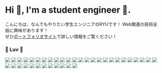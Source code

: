 # Hi 👋, I'm a student engineer 🔰. 
こんにちは、なんでもやりたい学生エンジニアのRYUです！
Web関連の技術全般に興味があります！<br />
ぜひ[ポートフォリオサイト](https://www.ryu1013.com/ja)で詳しい情報をご覧ください！

### 💜 Luv 💜
<p align="left">
    <img src="https://img.shields.io/badge/-TypeScript-000.svg?logo=typescript&style=for-the-badge" />
    <img src="https://img.shields.io/badge/-Tailwind CSS-000.svg?logo=tailwindcss&style=for-the-badge" />
    <img src="https://img.shields.io/badge/-shadcn/ui-000.svg?logo=shadcnui&style=for-the-badge" />
    <img src="https://img.shields.io/badge/-GSAP-000.svg?logo=greensock&style=for-the-badge" />
    <img src="https://img.shields.io/badge/-Three.js-000.svg?logo=threedotjs&style=for-the-badge" />
    <img src="https://img.shields.io/badge/-React-000.svg?logo=react&style=for-the-badge" />
    <img src="https://img.shields.io/badge/-Next.js-000.svg?logo=nextdotjs&style=for-the-badge" />
    <img src="https://img.shields.io/badge/-GraphQL-000.svg?logo=graphql&style=for-the-badge" />
    <img src="https://img.shields.io/badge/-Astro-000.svg?logo=astro&style=for-the-badge" />
    <img src="https://img.shields.io/badge/-Node.js-000.svg?logo=nodedotjs&style=for-the-badge" />
    <img src="https://img.shields.io/badge/-Hono-000.svg?logo=hono&style=for-the-badge" />
    <img src="https://img.shields.io/badge/-Express-000.svg?logo=express&style=for-the-badge" />
    <img src="https://img.shields.io/badge/-NestJS-000.svg?logo=nestjs&style=for-the-badge" />
    <img src="https://img.shields.io/badge/-Go-000.svg?logo=go&style=for-the-badge" />
    <img src="https://img.shields.io/badge/-Python-000.svg?logo=python&style=for-the-badge" />
    <img src="https://img.shields.io/badge/-Fast API-000.svg?logo=fastapi&style=for-the-badge" />
    <img src="https://img.shields.io/badge/-Expo-000.svg?logo=expo&style=for-the-badge" />
    <img src="https://img.shields.io/badge/-Docusaurus-000.svg?logo=docusaurus&style=for-the-badge" />
    <img src="https://img.shields.io/badge/-Turborepo-000.svg?logo=turborepo&style=for-the-badge" />
    <img src="https://img.shields.io/badge/-Prettier-000.svg?logo=prettier&style=for-the-badge" />
    <img src="https://img.shields.io/badge/-ESLint-000.svg?logo=eslint&style=for-the-badge" />
    <img src="https://img.shields.io/badge/-Biome-000.svg?logo=biome&style=for-the-badge" />
    <img src="https://img.shields.io/badge/-Drizzle-000.svg?logo=drizzle&style=for-the-badge" />
    <img src="https://img.shields.io/badge/-Bun-000.svg?logo=bun&style=for-the-badge" />
    <img src="https://img.shields.io/badge/-Ethereum-000.svg?logo=ethereum&style=for-the-badge" />
    <img src="https://img.shields.io/badge/-Docker-000.svg?logo=docker&style=for-the-badge" />
    <img src="https://img.shields.io/badge/-Git-000.svg?logo=git&style=for-the-badge" />
    <img src="https://img.shields.io/badge/-Github-000.svg?logo=github&style=for-the-badge" />
    <img src="https://img.shields.io/badge/-Github Copilot-000.svg?logo=githubcopilot&style=for-the-badge" />
    <img src="https://img.shields.io/badge/-Github Actions-000.svg?logo=githubactions&style=for-the-badge" />
    <img src="https://img.shields.io/badge/-PostgreSQL-000.svg?logo=postgresql&style=for-the-badge" />
    <img src="https://img.shields.io/badge/-Supabase-000.svg?logo=supabase&style=for-the-badge" />
    <img src="https://img.shields.io/badge/-Firebase-000.svg?logo=firebase&style=for-the-badge" />
    <img src="https://img.shields.io/badge/-Vercel-000.svg?logo=vercel&style=for-the-badge" />
    <img src="https://img.shields.io/badge/-Cloudflare-000.svg?logo=cloudflare&style=for-the-badge" />
    <img src="https://img.shields.io/badge/-Google Cloud-000.svg?logo=googlecloud&style=for-the-badge" />
    <img src="https://img.shields.io/badge/-Amazon Web Services-000.svg?logo=amazonwebservices&style=for-the-badge" />
</p>
